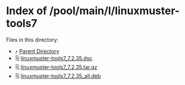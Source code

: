 
# Index of /pool/main/l/linuxmuster-tools7
Files in this directory:
- ⤴ [Parent Directory](../)
- 🗒 [linuxmuster-tools7_7.2.35.dsc](linuxmuster-tools7_7.2.35.dsc)
- 🗒 [linuxmuster-tools7_7.2.35.tar.gz](linuxmuster-tools7_7.2.35.tar.gz)
- 🗒 [linuxmuster-tools7_7.2.35_all.deb](linuxmuster-tools7_7.2.35_all.deb)
